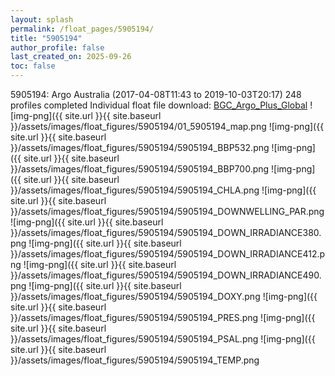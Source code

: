 ```yaml
---
layout: splash
permalink: /float_pages/5905194/
title: "5905194"
author_profile: false
last_created_on: 2025-09-26
toc: false
---
```

 
5905194: Argo Australia (2017-04-08T11:43 to 2019-10-03T20:17)
248 profiles completed
Individual float file download: [BGC_Argo_Plus_Global](https://ftp.soest.hawaii.edu/bgc_argo_plus/Individual_Floats/outliers_removed/5905194_Sprof_processed.nc)
![img-png]({{ site.url }}{{ site.baseurl }}/assets/images/float_figures/5905194/01_5905194_map.png
![img-png]({{ site.url }}{{ site.baseurl }}/assets/images/float_figures/5905194/5905194_BBP532.png
![img-png]({{ site.url }}{{ site.baseurl }}/assets/images/float_figures/5905194/5905194_BBP700.png
![img-png]({{ site.url }}{{ site.baseurl }}/assets/images/float_figures/5905194/5905194_CHLA.png
![img-png]({{ site.url }}{{ site.baseurl }}/assets/images/float_figures/5905194/5905194_DOWNWELLING_PAR.png
![img-png]({{ site.url }}{{ site.baseurl }}/assets/images/float_figures/5905194/5905194_DOWN_IRRADIANCE380.png
![img-png]({{ site.url }}{{ site.baseurl }}/assets/images/float_figures/5905194/5905194_DOWN_IRRADIANCE412.png
![img-png]({{ site.url }}{{ site.baseurl }}/assets/images/float_figures/5905194/5905194_DOWN_IRRADIANCE490.png
![img-png]({{ site.url }}{{ site.baseurl }}/assets/images/float_figures/5905194/5905194_DOXY.png
![img-png]({{ site.url }}{{ site.baseurl }}/assets/images/float_figures/5905194/5905194_PRES.png
![img-png]({{ site.url }}{{ site.baseurl }}/assets/images/float_figures/5905194/5905194_PSAL.png
![img-png]({{ site.url }}{{ site.baseurl }}/assets/images/float_figures/5905194/5905194_TEMP.png
